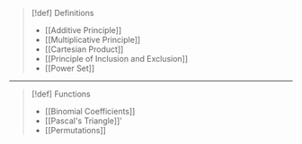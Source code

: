 >[!def] Definitions
>- [[Additive Principle]]
>- [[Multiplicative Principle]]
>- [[Cartesian Product]]
>- [[Principle of Inclusion and Exclusion]]
>- [[Power Set]]

___
>[!def] Functions
>- [[Binomial Coefficients]]
>- [[Pascal's Triangle]]'
>- [[Permutations]]